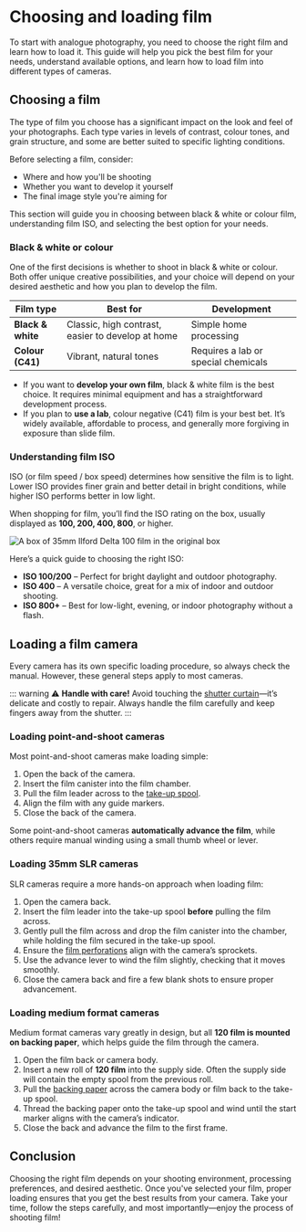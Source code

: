 # Choosing and loading film

To start with analogue photography, you need to choose the right film and learn how to load it.
This guide will help you pick the best film for your needs, understand available options, and learn how to load film into different types of cameras.

## Choosing a film 

The type of film you choose has a significant impact on the look and feel of your photographs. 
Each type varies in levels of contrast, colour tones, and grain structure, and some are better suited to specific lighting conditions. 

Before selecting a film, consider: 
- Where and how you'll be shooting 
- Whether you want to develop it yourself 
- The final image style you're aiming for 

This section will guide you in choosing between black & white or colour film, understanding film ISO, and selecting the best option for your needs.

### Black & white or colour 

One of the first decisions is whether to shoot in black & white or colour.
Both offer unique creative possibilities, and your choice will depend on your desired aesthetic and how you plan to develop the film. 

| **Film type**     | **Best for**                                      | **Development**                     |
|-------------------|---------------------------------------------------|-------------------------------------|
| **Black & white** | Classic, high contrast, easier to develop at home | Simple home processing              |
| **Colour (C41)**  | Vibrant, natural tones                            | Requires a lab or special chemicals |

- If you want to **develop your own film**, black & white film is the best choice. It requires minimal equipment and has a straightforward development process. 
- If you plan to **use a lab**, colour negative (C41) film is your best bet. It’s widely available, affordable to process, and generally more forgiving in exposure than slide film. 

### Understanding film ISO 

ISO (or film speed / box speed) determines how sensitive the film is to light.
Lower ISO provides finer grain and better detail in bright conditions, while higher ISO performs better in low light.

When shopping for film, you’ll find the ISO rating on the box, usually displayed as **100, 200, 400, 800**, or higher. 

![A box of 35mm Ilford Delta 100 film in the original box](/images/ilford-delta-100.webp)

Here’s a quick guide to choosing the right ISO: 

- **ISO 100/200** – Perfect for bright daylight and outdoor photography. 
- **ISO 400** – A versatile choice, great for a mix of indoor and outdoor shooting. 
- **ISO 800+** – Best for low-light, evening, or indoor photography without a flash.

## Loading a film camera

Every camera has its own specific loading procedure, so always check the manual. However, these general steps apply to most cameras. 

::: warning ⚠ **Handle with care!** 
Avoid touching the [shutter curtain](/glossary#shutter-curtain)—it’s delicate and costly to repair. Always handle the film carefully and keep fingers away from the shutter. 
:::

### Loading point-and-shoot cameras 

Most point-and-shoot cameras make loading simple: 

1. Open the back of the camera. 
2. Insert the film canister into the film chamber. 
3. Pull the film leader across to the [take-up spool](/glossary#take-up-spool). 
4. Align the film with any guide markers. 
5. Close the back of the camera. 

Some point-and-shoot cameras **automatically advance the film**, while others require manual winding using a small thumb wheel or lever. 

### Loading 35mm SLR cameras 

SLR cameras require a more hands-on approach when loading film: 

1. Open the camera back. 
2. Insert the film leader into the take-up spool **before** pulling the film across. 
3. Gently pull the film across and drop the film canister into the chamber, while holding the film secured in the take-up spool.
4. Ensure the [film perforations](/glossary#film-perforations) align with the camera’s sprockets. 
5. Use the advance lever to wind the film slightly, checking that it moves smoothly. 
6. Close the camera back and fire a few blank shots to ensure proper advancement. 

### Loading medium format cameras 

Medium format cameras vary greatly in design, but all **120 film is mounted on backing paper**, which helps guide the film through the camera. 

1. Open the film back or camera body. 
2. Insert a new roll of **120 film** into the supply side. Often the supply side will contain the empty spool from the previous roll. 
3. Pull the [backing paper](/glossary#backing-paper) across the camera body or film back to the take-up spool. 
4. Thread the backing paper onto the take-up spool and wind until the start marker aligns with the camera’s indicator. 
5. Close the back and advance the film to the first frame.

## Conclusion

Choosing the right film depends on your shooting environment, processing preferences, and desired aesthetic. 
Once you've selected your film, proper loading ensures that you get the best results from your camera. 
Take your time, follow the steps carefully, and most importantly—enjoy the process of shooting film!